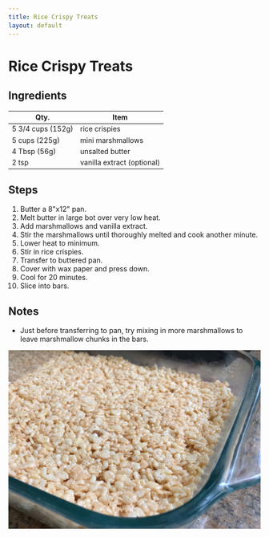 ```yaml
---
title: Rice Crispy Treats
layout: default
---
```


# Rice Crispy Treats

## Ingredients

| Qty.              | Item                       |
| ----------------- | -------------------------- |
| 5 3/4 cups (152g) | rice crispies              |
| 5 cups (225g)     | mini marshmallows          |
| 4 Tbsp (56g)      | unsalted butter            |
| 2 tsp             | vanilla extract (optional) |

## Steps

1. Butter a 8"x12" pan.
1. Melt butter in large bot over very low heat.
1. Add marshmallows and vanilla extract.
1. Stir the marshmallows until thoroughly melted and cook another minute.
1. Lower heat to minimum.
1. Stir in rice crispies.
1. Transfer to buttered pan.
1. Cover with wax paper and press down.
1. Cool for 20 minutes.
1. Slice into bars.

## Notes

- Just before transferring to pan, try mixing in more marshmallows to
  leave marshmallow chunks in the bars.

![A layer of unsliced rice crispies in a pan.](img/rice-crispy-treats-01.jpg)
